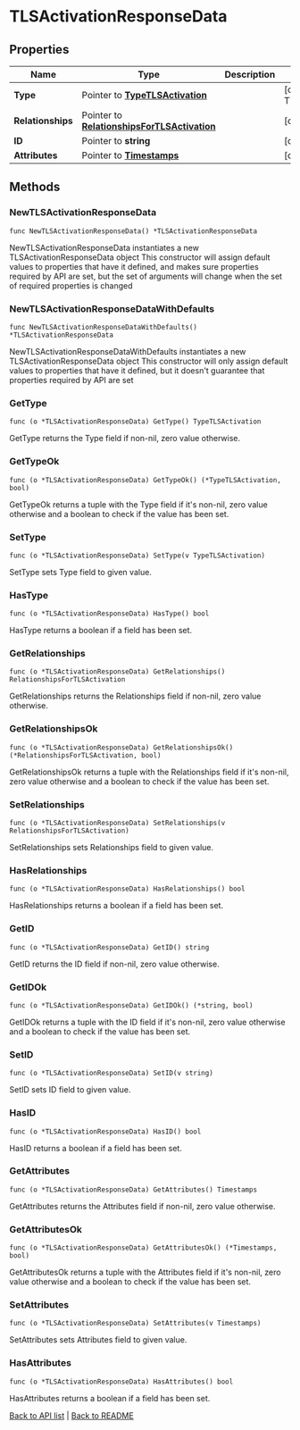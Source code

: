 # TLSActivationResponseData

## Properties

Name | Type | Description | Notes
------------ | ------------- | ------------- | -------------
**Type** | Pointer to [**TypeTLSActivation**](TypeTLSActivation.md) |  | [optional] [default to TYPETLSACTIVATION_TLS_ACTIVATION]
**Relationships** | Pointer to [**RelationshipsForTLSActivation**](RelationshipsForTLSActivation.md) |  | [optional] 
**ID** | Pointer to **string** |  | [optional] [readonly] 
**Attributes** | Pointer to [**Timestamps**](Timestamps.md) |  | [optional] 

## Methods

### NewTLSActivationResponseData

`func NewTLSActivationResponseData() *TLSActivationResponseData`

NewTLSActivationResponseData instantiates a new TLSActivationResponseData object
This constructor will assign default values to properties that have it defined,
and makes sure properties required by API are set, but the set of arguments
will change when the set of required properties is changed

### NewTLSActivationResponseDataWithDefaults

`func NewTLSActivationResponseDataWithDefaults() *TLSActivationResponseData`

NewTLSActivationResponseDataWithDefaults instantiates a new TLSActivationResponseData object
This constructor will only assign default values to properties that have it defined,
but it doesn't guarantee that properties required by API are set

### GetType

`func (o *TLSActivationResponseData) GetType() TypeTLSActivation`

GetType returns the Type field if non-nil, zero value otherwise.

### GetTypeOk

`func (o *TLSActivationResponseData) GetTypeOk() (*TypeTLSActivation, bool)`

GetTypeOk returns a tuple with the Type field if it's non-nil, zero value otherwise
and a boolean to check if the value has been set.

### SetType

`func (o *TLSActivationResponseData) SetType(v TypeTLSActivation)`

SetType sets Type field to given value.

### HasType

`func (o *TLSActivationResponseData) HasType() bool`

HasType returns a boolean if a field has been set.

### GetRelationships

`func (o *TLSActivationResponseData) GetRelationships() RelationshipsForTLSActivation`

GetRelationships returns the Relationships field if non-nil, zero value otherwise.

### GetRelationshipsOk

`func (o *TLSActivationResponseData) GetRelationshipsOk() (*RelationshipsForTLSActivation, bool)`

GetRelationshipsOk returns a tuple with the Relationships field if it's non-nil, zero value otherwise
and a boolean to check if the value has been set.

### SetRelationships

`func (o *TLSActivationResponseData) SetRelationships(v RelationshipsForTLSActivation)`

SetRelationships sets Relationships field to given value.

### HasRelationships

`func (o *TLSActivationResponseData) HasRelationships() bool`

HasRelationships returns a boolean if a field has been set.

### GetID

`func (o *TLSActivationResponseData) GetID() string`

GetID returns the ID field if non-nil, zero value otherwise.

### GetIDOk

`func (o *TLSActivationResponseData) GetIDOk() (*string, bool)`

GetIDOk returns a tuple with the ID field if it's non-nil, zero value otherwise
and a boolean to check if the value has been set.

### SetID

`func (o *TLSActivationResponseData) SetID(v string)`

SetID sets ID field to given value.

### HasID

`func (o *TLSActivationResponseData) HasID() bool`

HasID returns a boolean if a field has been set.

### GetAttributes

`func (o *TLSActivationResponseData) GetAttributes() Timestamps`

GetAttributes returns the Attributes field if non-nil, zero value otherwise.

### GetAttributesOk

`func (o *TLSActivationResponseData) GetAttributesOk() (*Timestamps, bool)`

GetAttributesOk returns a tuple with the Attributes field if it's non-nil, zero value otherwise
and a boolean to check if the value has been set.

### SetAttributes

`func (o *TLSActivationResponseData) SetAttributes(v Timestamps)`

SetAttributes sets Attributes field to given value.

### HasAttributes

`func (o *TLSActivationResponseData) HasAttributes() bool`

HasAttributes returns a boolean if a field has been set.


[Back to API list](../README.md#documentation-for-api-endpoints) | [Back to README](../README.md)
